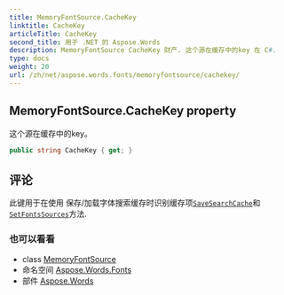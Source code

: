 ```yaml
---
title: MemoryFontSource.CacheKey
linktitle: CacheKey
articleTitle: CacheKey
second_title: 用于 .NET 的 Aspose.Words
description: MemoryFontSource CacheKey 财产. 这个源在缓存中的key 在 C#.
type: docs
weight: 20
url: /zh/net/aspose.words.fonts/memoryfontsource/cachekey/
---
```

## MemoryFontSource.CacheKey property

这个源在缓存中的key。

```csharp
public string CacheKey { get; }
```

## 评论

此键用于在使用 保存/加载字体搜索缓存时识别缓存项[`SaveSearchCache`](../../fontsettings/savesearchcache/)和[`SetFontsSources`](../../fontsettings/setfontssources/)方法.

### 也可以看看

* class [MemoryFontSource](../)
* 命名空间 [Aspose.Words.Fonts](../../../aspose.words.fonts/)
* 部件 [Aspose.Words](../../../)

